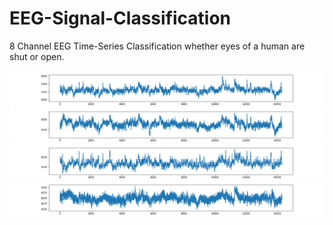 # EEG-Signal-Classification
 8 Channel EEG Time-Series Classification whether eyes of a human are shut or open.


<img src="Plots/F3.png" width="700">

<img src="Plots/F4.png" width="700">

<img src="Plots/FC5.png" width="700">

<img src="Plots/P8.png" width="700">


